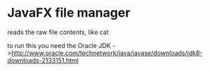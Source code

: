 # JavaFX file manager
reads the raw file contents, like cat

to run this you need the Oracle JDK
->http://www.oracle.com/technetwork/java/javase/downloads/jdk8-downloads-2133151.html
